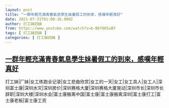 ```yaml
---
layout: post
title: "一群年輕充滿青春氣息學生妹暑假工的到來，感嘆年輕真好"
date: 2021-07-31T01:00:16.000Z
author: 打工妹四妹
from: https://www.youtube.com/watch?v=b-B6f8KSuBY
tags: [ 打工妹四妹 ]
categories: [ 打工妹四妹 ]
---
```

<!--1627693216000-->
[一群年輕充滿青春氣息學生妹暑假工的到來，感嘆年輕真好](https://www.youtube.com/watch?v=b-B6f8KSuBY)
------

<div>
打工妹|厂妹|女工练跑全记录|女工悲曲欣赏|女工的一天|女工|女工具人|女工人|深圳富士康|深圳水灾|深圳房价|深圳赛格大厦|深圳赛格大厦晃动|深圳市长|深圳市长辞职|深圳大楼|深圳水会|富士康搬离中国|富士康|富士康搬离深圳|富士康打工|富士康老板|富士康工资
</div>
